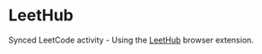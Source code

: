 # LeetHub
Synced LeetCode activity - Using the [LeetHub](https://github.com/QasimWani/LeetHub) browser extension.
